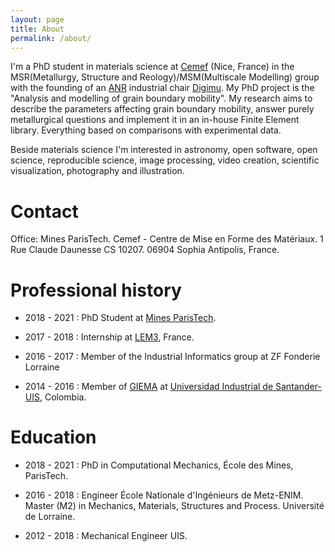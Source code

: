 ```yaml
---
layout: page
title: About
permalink: /about/
---
```


I'm a PhD student in materials science at [Cemef](https://www.cemef.mines-paristech.fr/en/homepage/) (Nice, France) in the MSR(Metallurgy, Structure and Reology)/MSM(Multiscale Modelling) group with the founding of an [ANR](https://anr.fr/fr/) industrial chair [Digimu](https://chaire-digimu.cemef.mines-paristech.fr/). My PhD project is the "Analysis and modelling of grain boundary mobility". My research aims to describe the parameters affecting grain boundary mobility, answer purely metallurgical questions and implement it in an in-house Finite Element library. Everything based on comparisons with experimental data.

Beside materials science I'm interested in  astronomy, open software, open science, reproducible science, image processing, video creation, scientific visualization, photography and illustration.

# Contact

Office: Mines ParisTech. Cemef - Centre de Mise en Forme des Matériaux. 1 Rue Claude Daunesse CS 10207. 06904 Sophia Antipolis, France.

# Professional history

* 2018 - 2021 : PhD Student at [Mines ParisTech](http://www.mines-paristech.eu/).

* 2017 - 2018 : Internship at [LEM3](http://www.lem3.univ-lorraine.fr/), France.

* 2016 - 2017 : Member of the Industrial Informatics group at ZF Fonderie Lorraine

* 2014 - 2016 : Member of [GIEMA](http://giema.uis.edu.co/) at [Universidad Industrial de Santander-UIS](https://www.uis.edu.co/webUIS/es/index.jsp), Colombia. 

# Education

* 2018 - 2021 : PhD in Computational Mechanics, École des Mines, ParisTech.

* 2016 - 2018 : Engineer École Nationale d'Ingénieurs de Metz-ENIM. Master (M2) in Mechanics, Materials, Structures and Process. Université de Lorraine.

* 2012 - 2018 : Mechanical Engineer UIS.
